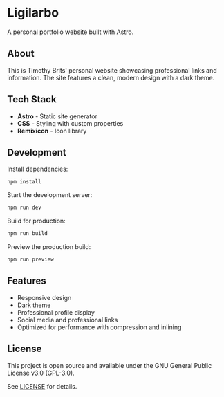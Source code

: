 # Ligilarbo

A personal portfolio website built with Astro.

## About

This is Timothy Brits' personal website showcasing professional links and information. The site features a clean, modern design with a dark theme.

## Tech Stack

- **Astro** - Static site generator
- **CSS** - Styling with custom properties
- **Remixicon** - Icon library

## Development

Install dependencies:

```bash
npm install
```

Start the development server:

```bash
npm run dev
```

Build for production:

```bash
npm run build
```

Preview the production build:

```bash
npm run preview
```

## Features

- Responsive design
- Dark theme
- Professional profile display
- Social media and professional links
- Optimized for performance with compression and inlining

## License

This project is open source and available under the GNU General Public License v3.0 (GPL-3.0).

See [LICENSE](./LICENSE) for details.
